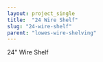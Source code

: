 ```yaml
---
layout: project_single
title:  "24 Wire Shelf"
slug: "24-wire-shelf"
parent: "lowes-wire-shelving"
---
```

24" Wire Shelf